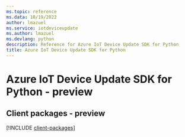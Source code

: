 ```yaml
---
ms.topic: reference
ms.data: 10/19/2022
author: lmazuel
ms.service: iotdeviceupdate
ms.author: lmazuel
ms.devlang: python
description: Reference for Azure IoT Device Update SDK for Python
title: Azure IoT Device Update SDK for Python
---
```

# Azure IoT Device Update SDK for Python - preview

## Client packages - preview
[!INCLUDE [client-packages](iot-device-update-client-index.md)]